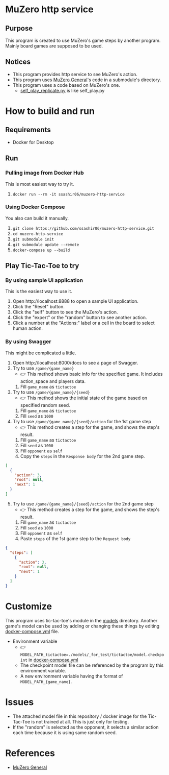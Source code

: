 # MuZero http service

## Purpose

This program is created to use MuZero's game steps by another program.
Mainly board games are supposed to be used.

## Notices

- This program provides http service to see MuZero's action.
- This program uses [MuZero General](https://github.com/werner-duvaud/muzero-general/)'s code in a submodule's directory.
- This program uses a code based on MuZero's one.
    - [self_play_replicate.py](src/self_play_replicate.py) is like self_play.py
  
# How to build and run

## Requirements

- Docker for Desktop

## Run
### Pulling image from Docker Hub

This is most easiest way to try it.

1. `docker run --rm -it ssashir06/muzero-http-service`

### Using Docker Compose

You also can build it manually.

1. `git clone https://github.com/ssashir06/muzero-http-service.git`
1. `cd muzero-http-service`
1. `git submodule init`
1. `git submodule update --remote`
1. `docker-compose up --build`

## Play Tic-Tac-Toe to try

### By using sample UI application

This is the easiest way to use it.

1. Open http://localhost:8888 to open a sample UI application.
2. Click the "Reset" button.
3. Click the "self" button to see the MuZero's action.
4. Click the "expert" or the "random" button to see another action.
5. Click a number at the "Actions:" label or a cell in the board to select human action. 

### By using Swagger

This might be complicated a little. 

1. Open http://localhost:8000/docs to see a page of Swagger.
1. Try to use `/game/{game_name}`
    - :point_right: This method shows basic info for the specified game. It includes action_space and players data.
    1. Fill `game_name` as `tictactoe`
1. Try to use `/game/{game_name}/{seed}`
    - :point_right: This method shows the initial state of the game based on specified random seed.
    1. Fill `game_name` as `tictactoe`
    1. Fill `seed` as `1000`
1. Try to use `/game/{game_name}/{seed}/action` for the 1st game step
    - :point_right: This method creates a step for the game, and shows the step's result.
    1. Fill `game_name` as `tictactoe`
    1. Fill `seed` as `1000`
    1. Fill `opponent` as `self`
    1. Copy the `steps` in the `Response body` for the 2nd game step.

```json
[
  {
    "action": 3,
    "root": null,
    "next": 1
  }
]
```

5. Try to use `/game/{game_name}/{seed}/action` for the 2nd game step
    - :point_right: This method creates a step for the game, and shows the step's result.
    1. Fill `game_name` as `tictactoe`
    1. Fill `seed` as `1000`
    1. Fill `opponent` as `self`
    1. Paste `steps` of the 1st game step to the `Request body`

```json
{
  "steps": [
    {
      "action": 3,
      "root": null,
      "next": 1
    }
  ]
}
```

# Customize

This program uses tic-tac-toe's module in the [models](models) directory.
Another game's model can be used by adding or changing these things by editing [docker-compose.yml](docker-compose.yml) file.

- Environment variable
    - :point_right: `MODEL_PATH_tictactoe=./models/_for_test/tictactoe/model.checkpoint` in [docker-compose.yml](docker-compose.yml)
    - The checkpoint model file can be referenced by the program by this environment variable. 
    - A new environment variable having the format of `MODEL_PATH_{game_name}`.

# Issues

- The attached model file in this repository / docker image for the Tic-Tac-Toe is not trained at all. This is just only for testing.
- If the "random" is selected as the opponent, it selects a similar action each time because it is using same random seed.

# References

- [MuZero General](https://github.com/werner-duvaud/muzero-general)
